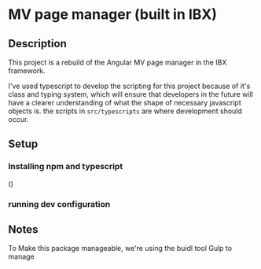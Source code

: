 # MV page manager (built in IBX)

## Description
This project is a rebuild of the Angular MV page manager in the IBX framework. 

I've used typescript to develop the scripting for this project because of it's class and typing system, which will ensure that developers in the future will have a clearer understanding of what the shape of necessary javascript objects is. 
the scripts in `src/typescripts` are where development should occur. 
## Setup 
### Installing npm and typescript
()
### running dev configuration

## Notes
To Make this package manageable, we're using the buidl tool Gulp to manage
